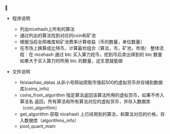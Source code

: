 

- 程序说明
    - 列出nicehash上所有的算法
    - 通过列出的算法找到对应的coin和矿池
    - 根据当前全网难度和矿池费率计算收益（币的数量，单位数量）
    - 在市场上换算成比特币，计算最优组合（算法，币，矿池，市场）
    整体流程：在 nicehash 通过 btc 买入算力挖币，挖到币后卖出得到的 btc 数量如果大于买入算力时所用 btc 的数量，这生意就能做

- 文件说明
    - feixiaohao_datas 从非小号网站爬取市值前500的虚拟货币并存储到数据库(coins_info)
    - coins_from_algorithm 指定算法返回该算法所用的虚拟货币，如果不传入算法名
       返回，所有算法和所有算法对应的虚拟货币，并存入数据库（coin_algorithm）
    - get_algorithm 获取 nicehash 上已经用到的算法，和算法对应的价格，存入数据库（algorithms_info）
    - pool_quant_main






